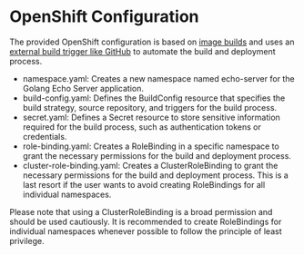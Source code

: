 # OpenShift Configuration

The provided OpenShift configuration is based on [image builds](https://docs.openshift.com/container-platform/4.15/cicd/builds/understanding-image-builds.html) and uses an [external build trigger like GitHub](https://docs.openshift.com/container-platform/4.15/cicd/builds/triggering-builds-build-hooks.html) to automate the build and deployment process.

- namespace.yaml: Creates a new namespace named echo-server for the Golang Echo Server application.
- build-config.yaml: Defines the BuildConfig resource that specifies the build strategy, source repository, and triggers for the build process.
- secret.yaml: Defines a Secret resource to store sensitive information required for the build process, such as authentication tokens or credentials.
- role-binding.yaml: Creates a RoleBinding in a specific namespace to grant the necessary permissions for the build and deployment process.
- cluster-role-binding.yaml: Creates a ClusterRoleBinding to grant the necessary permissions for the build and deployment process. This is a last resort if the user wants to avoid creating RoleBindings for all individual namespaces.

Please note that using a ClusterRoleBinding is a broad permission and should be used cautiously. It is recommended to create RoleBindings for individual namespaces whenever possible to follow the principle of least privilege.